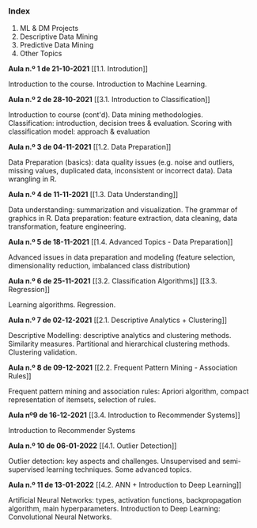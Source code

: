 ### Index
1. ML & DM Projects
2. Descriptive Data Mining
3. Predictive Data Mining
4. Other Topics

**Aula n.º 1 de 21-10-2021**
[[1.1. Introdution]]

Introduction to the course. 
Introduction to Machine Learning.

**Aula n.º 2 de 28-10-2021**
[[3.1. Introduction to Classification]]

Introduction to course (cont'd). 
Data mining methodologies.  
Classification: introduction, decision trees & evaluation. 
Scoring with classification model: approach & evaluation

**Aula n.º 3 de 04-11-2021**
[[1.2. Data Preparation]] 

Data Preparation (basics): data quality issues (e.g. noise and outliers, missing values, duplicated data, inconsistent or incorrect data). 
Data wrangling in R.

**Aula n.º 4 de 11-11-2021**
[[1.3. Data Understanding]]

Data understanding: summarization and visualization. 
The grammar of graphics in R. 
Data preparation: feature extraction, data cleaning, data transformation, feature engineering.

**Aula n.º 5 de 18-11-2021**
[[1.4. Advanced Topics - Data Preparation]]

Advanced issues in data preparation and modeling (feature selection, dimensionality reduction, imbalanced class distribution)

**Aula n.º 6 de 25-11-2021**
[[3.2. Classification Algorithms]]
[[3.3. Regression]]

Learning algorithms. 
Regression.

**Aula n.º 7 de 02-12-2021**
[[2.1. Descriptive Analytics + Clustering]]

Descriptive Modelling: descriptive analytics and clustering methods. 
Similarity measures. 
Partitional and hierarchical clustering methods. 
Clustering validation.

**Aula n.º 8 de 09-12-2021**
[[2.2. Frequent Pattern Mining - Association Rules]]

Frequent pattern mining and association rules: Apriori algorithm, compact representation of itemsets, selection of rules.

**Aula nº9 de 16-12-2021**
[[3.4. Introduction to Recommender Systems]]

Introduction to Recommender Systems

**Aula n.º 10 de 06-01-2022**
[[4.1. Outlier Detection]]

Outlier detection: key aspects and challenges. 
Unsupervised and semi-supervised learning techniques. 
Some advanced topics.

**Aula n.º 11 de 13-01-2022**
[[4.2. ANN + Introduction to Deep Learning]]

Artificial Neural Networks: types, activation functions, backpropagation algorithm, main hyperparameters. 
Introduction to Deep Learning: Convolutional Neural Networks.

